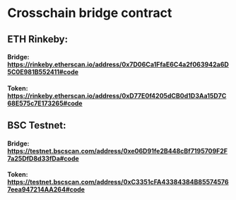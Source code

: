 # Crosschain bridge contract

## ETH Rinkeby:

#### Bridge: https://rinkeby.etherscan.io/address/0x7D06Ca1FfaE6C4a2f063942a6D5C0E981B552411#code
#### Token: https://rinkeby.etherscan.io/address/0xD77E0f4205dCB0d1D3Aa15D7C68E575c7E173265#code

## BSC Testnet:

#### Bridge: https://testnet.bscscan.com/address/0xe06D91fe2B448cBf7195709F2F7a25DfD8d33fDa#code
#### Token: https://testnet.bscscan.com/address/0xC3351cFA43384384B855745767eea947214AA264#code
